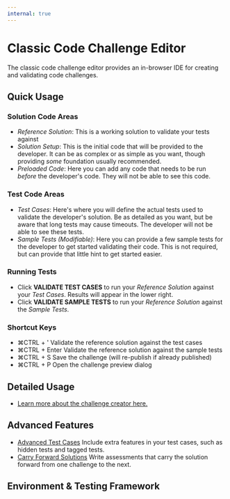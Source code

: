 ```yaml
---
internal: true
---
```


# Classic Code Challenge Editor

The classic code challenge editor provides an in-browser IDE for creating and validating code challenges.

## Quick Usage

### Solution Code Areas

- _Reference Solution_: This is a working solution to validate your tests against
- _Solution Setup_: This is the initial code that will be provided to the developer.  It can be as complex or as simple as you want, though providing _some_ foundation usually recommended.
- _Preloaded Code_: Here you can add any code that needs to be run _before_ the developer's code.  They will not be able to see this code.

### Test Code Areas

- _Test Cases_: Here's where you will define the actual tests used to validate the developer's solution.  Be as detailed as you want, but be aware that long tests may cause timeouts.  The developer will not be able to see these tests.
- _Sample Tests (Modifiable)_: Here you can provide a few sample tests for the developer to get started validating their code.  This is not required, but can provide that little hint to get started easier.

### Running Tests

- Click **VALIDATE TEST CASES** to run your _Reference Solution_ against your _Test Cases_.  Results will appear in the lower right.
- Click **VALIDATE SAMPLE TESTS** to run your _Reference Solution_ against the _Sample Tests_.

### Shortcut Keys

- <span class="shortcut-hint"><span class="mac-os-only" title="Command">&#8984;</span><span class="not-mac-os-only">CTRL</span> + '</span> Validate the reference solution against the test cases
- <span class="shortcut-hint"><span class="mac-os-only" title="Command">&#8984;</span><span class="not-mac-os-only">CTRL</span> + Enter</span> Validate the reference solution against the sample tests
- <span class="shortcut-hint"><span class="mac-os-only" title="Command">&#8984;</span><span class="not-mac-os-only">CTRL</span> + S</span> Save the challenge (will re-publish if already published)
- <span class="shortcut-hint"><span class="mac-os-only" title="Command">&#8984;</span><span class="not-mac-os-only">CTRL</span> + P</span> Open the challenge preview dialog

## Detailed Usage

- [Learn more about the challenge creator here.](/kb/hire/challenges/code/lang)

## Advanced Features

- [Advanced Test Cases](/kb/hire/challenges/advanced-test-cases)
  Include extra features in your test cases, such as hidden tests and tagged tests.
- [Carry Forward Solutions](/kb/hire/challenges/code/carry-forward-solutions)
  Write assessments that carry the solution forward from one challenge to the next.

## Environment & Testing Framework
